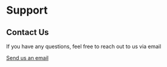# Support



## Contact Us

If you have any questions, feel free to reach out to us via email 

[Send us an email](mailto:rye@grcand.me)
